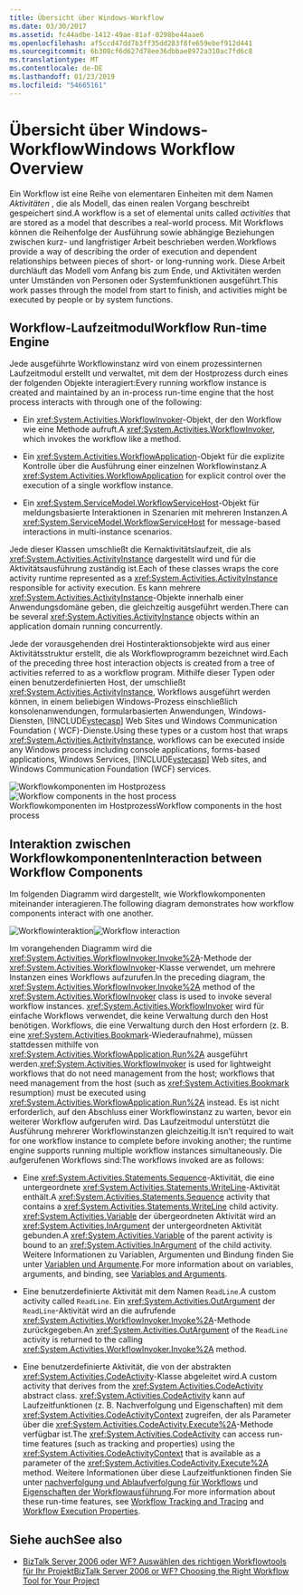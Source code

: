 ```yaml
---
title: Übersicht über Windows-Workflow
ms.date: 03/30/2017
ms.assetid: fc44adbe-1412-49ae-81af-0298be44aae6
ms.openlocfilehash: af5ccd47dd7b3ff35dd283f8fe659ebef912d441
ms.sourcegitcommit: 6b308cf6d627d78ee36dbbae8972a310ac7fd6c8
ms.translationtype: MT
ms.contentlocale: de-DE
ms.lasthandoff: 01/23/2019
ms.locfileid: "54665161"
---
```

# <a name="windows-workflow-overview"></a><span data-ttu-id="6a33a-102">Übersicht über Windows-Workflow</span><span class="sxs-lookup"><span data-stu-id="6a33a-102">Windows Workflow Overview</span></span>
<span data-ttu-id="6a33a-103">Ein Workflow ist eine Reihe von elementaren Einheiten mit dem Namen *Aktivitäten* , die als Modell, das einen realen Vorgang beschreibt gespeichert sind.</span><span class="sxs-lookup"><span data-stu-id="6a33a-103">A workflow is a set of elemental units called *activities* that are stored as a model that describes a real-world process.</span></span> <span data-ttu-id="6a33a-104">Mit Workflows können die Reihenfolge der Ausführung sowie abhängige Beziehungen zwischen kurz- und langfristiger Arbeit beschrieben werden.</span><span class="sxs-lookup"><span data-stu-id="6a33a-104">Workflows provide a way of describing the order of execution and dependent relationships between pieces of short- or long-running work.</span></span> <span data-ttu-id="6a33a-105">Diese Arbeit durchläuft das Modell vom Anfang bis zum Ende, und Aktivitäten werden unter Umständen von Personen oder Systemfunktionen ausgeführt.</span><span class="sxs-lookup"><span data-stu-id="6a33a-105">This work passes through the model from start to finish, and activities might be executed by people or by system functions.</span></span>  
  
## <a name="workflow-run-time-engine"></a><span data-ttu-id="6a33a-106">Workflow-Laufzeitmodul</span><span class="sxs-lookup"><span data-stu-id="6a33a-106">Workflow Run-time Engine</span></span>  
 <span data-ttu-id="6a33a-107">Jede ausgeführte Workflowinstanz wird von einem prozessinternen Laufzeitmodul erstellt und verwaltet, mit dem der Hostprozess durch eines der folgenden Objekte interagiert:</span><span class="sxs-lookup"><span data-stu-id="6a33a-107">Every running workflow instance is created and maintained by an in-process run-time engine that the host process interacts with through one of the following:</span></span>  
  
-   <span data-ttu-id="6a33a-108">Ein <xref:System.Activities.WorkflowInvoker>-Objekt, der den Workflow wie eine Methode aufruft.</span><span class="sxs-lookup"><span data-stu-id="6a33a-108">A <xref:System.Activities.WorkflowInvoker>, which invokes the workflow like a method.</span></span>  
  
-   <span data-ttu-id="6a33a-109">Ein <xref:System.Activities.WorkflowApplication>-Objekt für die explizite Kontrolle über die Ausführung einer einzelnen Workflowinstanz.</span><span class="sxs-lookup"><span data-stu-id="6a33a-109">A <xref:System.Activities.WorkflowApplication> for explicit control over the execution of a single workflow instance.</span></span>  
  
-   <span data-ttu-id="6a33a-110">Ein <xref:System.ServiceModel.WorkflowServiceHost>-Objekt für meldungsbasierte Interaktionen in Szenarien mit mehreren Instanzen.</span><span class="sxs-lookup"><span data-stu-id="6a33a-110">A <xref:System.ServiceModel.WorkflowServiceHost> for message-based interactions in multi-instance scenarios.</span></span>  
  
 <span data-ttu-id="6a33a-111">Jede dieser Klassen umschließt die Kernaktivitätslaufzeit, die als <xref:System.Activities.ActivityInstance> dargestellt wird und für die Aktivitätsausführung zuständig ist.</span><span class="sxs-lookup"><span data-stu-id="6a33a-111">Each of these classes wraps the core activity runtime represented as a <xref:System.Activities.ActivityInstance> responsible for activity execution.</span></span> <span data-ttu-id="6a33a-112">Es kann mehrere <xref:System.Activities.ActivityInstance>-Objekte innerhalb einer Anwendungsdomäne geben, die gleichzeitig ausgeführt werden.</span><span class="sxs-lookup"><span data-stu-id="6a33a-112">There can be several <xref:System.Activities.ActivityInstance> objects within an application domain running concurrently.</span></span>  
  
 <span data-ttu-id="6a33a-113">Jede der vorausgehenden drei Hostinteraktionsobjekte wird aus einer Aktivitätsstruktur erstellt, die als Workflowprogramm bezeichnet wird.</span><span class="sxs-lookup"><span data-stu-id="6a33a-113">Each of the preceding three host interaction objects is created from a tree of activities referred to as a workflow program.</span></span> <span data-ttu-id="6a33a-114">Mithilfe dieser Typen oder einen benutzerdefinierten Host, der umschließt <xref:System.Activities.ActivityInstance>, Workflows ausgeführt werden können, in einem beliebigen Windows-Prozess einschließlich konsolenanwendungen, formularbasierten Anwendungen, Windows-Diensten, [!INCLUDE[vstecasp](../../../includes/vstecasp-md.md)] Web Sites und Windows Communication Foundation ( WCF)-Dienste.</span><span class="sxs-lookup"><span data-stu-id="6a33a-114">Using these types or a custom host that wraps <xref:System.Activities.ActivityInstance>, workflows can be executed inside any Windows process including console applications, forms-based applications, Windows Services, [!INCLUDE[vstecasp](../../../includes/vstecasp-md.md)] Web sites, and Windows Communication Foundation (WCF) services.</span></span>  
  
 <span data-ttu-id="6a33a-115">![Workflowkomponenten im Hostprozess](../../../docs/framework/windows-workflow-foundation/media/44c79d1d-178b-4487-87ed-3e33015a3842.gif "44c79d1d-178b-4487-87ed-3e33015a3842")</span><span class="sxs-lookup"><span data-stu-id="6a33a-115">![Workflow components in the host process](../../../docs/framework/windows-workflow-foundation/media/44c79d1d-178b-4487-87ed-3e33015a3842.gif "44c79d1d-178b-4487-87ed-3e33015a3842")</span></span>  
<span data-ttu-id="6a33a-116">Workflowkomponenten im Hostprozess</span><span class="sxs-lookup"><span data-stu-id="6a33a-116">Workflow components in the host process</span></span>  
  
## <a name="interaction-between-workflow-components"></a><span data-ttu-id="6a33a-117">Interaktion zwischen Workflowkomponenten</span><span class="sxs-lookup"><span data-stu-id="6a33a-117">Interaction between Workflow Components</span></span>  
 <span data-ttu-id="6a33a-118">Im folgenden Diagramm wird dargestellt, wie Workflowkomponenten miteinander interagieren.</span><span class="sxs-lookup"><span data-stu-id="6a33a-118">The following diagram demonstrates how workflow components interact with one another.</span></span>  
  
 <span data-ttu-id="6a33a-119">![Workflowinteraktion](../../../docs/framework/windows-workflow-foundation/media/workflowinteraction.gif "WorkflowInteraction")</span><span class="sxs-lookup"><span data-stu-id="6a33a-119">![Workflow interaction](../../../docs/framework/windows-workflow-foundation/media/workflowinteraction.gif "WorkflowInteraction")</span></span>  
  
 <span data-ttu-id="6a33a-120">Im vorangehenden Diagramm wird die <xref:System.Activities.WorkflowInvoker.Invoke%2A>-Methode der <xref:System.Activities.WorkflowInvoker>-Klasse verwendet, um mehrere Instanzen eines Workflows aufzurufen.</span><span class="sxs-lookup"><span data-stu-id="6a33a-120">In the preceding diagram, the <xref:System.Activities.WorkflowInvoker.Invoke%2A> method of the <xref:System.Activities.WorkflowInvoker> class is used to invoke several workflow instances.</span></span> <span data-ttu-id="6a33a-121"><xref:System.Activities.WorkflowInvoker> wird für einfache Workflows verwendet, die keine Verwaltung durch den Host benötigen. Workflows, die eine Verwaltung durch den Host erfordern (z. B. eine <xref:System.Activities.Bookmark>-Wiederaufnahme), müssen stattdessen mithilfe von <xref:System.Activities.WorkflowApplication.Run%2A> ausgeführt werden.</span><span class="sxs-lookup"><span data-stu-id="6a33a-121"><xref:System.Activities.WorkflowInvoker> is used for lightweight workflows that do not need management from the host; workflows that need management from the host (such as <xref:System.Activities.Bookmark> resumption) must be executed using <xref:System.Activities.WorkflowApplication.Run%2A> instead.</span></span> <span data-ttu-id="6a33a-122">Es ist nicht erforderlich, auf den Abschluss einer Workflowinstanz zu warten, bevor ein weiterer Workflow aufgerufen wird. Das Laufzeitmodul unterstützt die Ausführung mehrerer Workflowinstanzen gleichzeitig.</span><span class="sxs-lookup"><span data-stu-id="6a33a-122">It isn’t required to wait for one workflow instance to complete before invoking another; the runtime engine supports running multiple workflow instances simultaneously.</span></span>  <span data-ttu-id="6a33a-123">Die aufgerufenen Workflows sind:</span><span class="sxs-lookup"><span data-stu-id="6a33a-123">The workflows invoked are as follows:</span></span>  
  
-   <span data-ttu-id="6a33a-124">Eine <xref:System.Activities.Statements.Sequence>-Aktivität, die eine untergeordnete <xref:System.Activities.Statements.WriteLine>-Aktivität enthält.</span><span class="sxs-lookup"><span data-stu-id="6a33a-124">A <xref:System.Activities.Statements.Sequence> activity that contains a <xref:System.Activities.Statements.WriteLine> child activity.</span></span> <span data-ttu-id="6a33a-125"><xref:System.Activities.Variable> der übergeordneten Aktivität wird an <xref:System.Activities.InArgument> der untergeordneten Aktivität gebunden.</span><span class="sxs-lookup"><span data-stu-id="6a33a-125">A <xref:System.Activities.Variable> of the parent activity is bound to an <xref:System.Activities.InArgument> of the child activity.</span></span> <span data-ttu-id="6a33a-126">Weitere Informationen zu Variablen, Argumenten und Bindung finden Sie unter [Variablen und Argumente](../../../docs/framework/windows-workflow-foundation/variables-and-arguments.md).</span><span class="sxs-lookup"><span data-stu-id="6a33a-126">For more information about on variables, arguments, and binding, see [Variables and Arguments](../../../docs/framework/windows-workflow-foundation/variables-and-arguments.md).</span></span>  
  
-   <span data-ttu-id="6a33a-127">Eine benutzerdefinierte Aktivität mit dem Namen `ReadLine`.</span><span class="sxs-lookup"><span data-stu-id="6a33a-127">A custom activity called `ReadLine`.</span></span> <span data-ttu-id="6a33a-128">Ein <xref:System.Activities.OutArgument> der `ReadLine`-Aktivität wird an die aufrufende <xref:System.Activities.WorkflowInvoker.Invoke%2A>-Methode zurückgegeben.</span><span class="sxs-lookup"><span data-stu-id="6a33a-128">An <xref:System.Activities.OutArgument> of the `ReadLine` activity is returned to the calling <xref:System.Activities.WorkflowInvoker.Invoke%2A> method.</span></span>  
  
-   <span data-ttu-id="6a33a-129">Eine benutzerdefinierte Aktivität, die von der abstrakten <xref:System.Activities.CodeActivity>-Klasse abgeleitet wird.</span><span class="sxs-lookup"><span data-stu-id="6a33a-129">A custom activity that derives from the <xref:System.Activities.CodeActivity> abstract class.</span></span> <span data-ttu-id="6a33a-130"><xref:System.Activities.CodeActivity> kann auf Laufzeitfunktionen (z. B. Nachverfolgung und Eigenschaften) mit dem <xref:System.Activities.CodeActivityContext> zugreifen, der als Parameter über die <xref:System.Activities.CodeActivity.Execute%2A>-Methode verfügbar ist.</span><span class="sxs-lookup"><span data-stu-id="6a33a-130">The <xref:System.Activities.CodeActivity> can access run-time features (such as tracking and properties) using the <xref:System.Activities.CodeActivityContext> that is available as a parameter of the <xref:System.Activities.CodeActivity.Execute%2A> method.</span></span> <span data-ttu-id="6a33a-131">Weitere Informationen über diese Laufzeitfunktionen finden Sie unter [nachverfolgung und Ablaufverfolgung für Workflows](../../../docs/framework/windows-workflow-foundation/workflow-tracking-and-tracing.md) und [Eigenschaften der Workflowausführung](../../../docs/framework/windows-workflow-foundation/workflow-execution-properties.md).</span><span class="sxs-lookup"><span data-stu-id="6a33a-131">For more information about these run-time features, see [Workflow Tracking and Tracing](../../../docs/framework/windows-workflow-foundation/workflow-tracking-and-tracing.md) and [Workflow Execution Properties](../../../docs/framework/windows-workflow-foundation/workflow-execution-properties.md).</span></span>  
  
## <a name="see-also"></a><span data-ttu-id="6a33a-132">Siehe auch</span><span class="sxs-lookup"><span data-stu-id="6a33a-132">See also</span></span>
- [<span data-ttu-id="6a33a-133">BizTalk Server 2006 oder WF? Auswählen des richtigen Workflowtools für Ihr Projekt</span><span class="sxs-lookup"><span data-stu-id="6a33a-133">BizTalk Server 2006 or WF? Choosing the Right Workflow Tool for Your Project</span></span>](https://go.microsoft.com/fwlink/?LinkId=154901)
